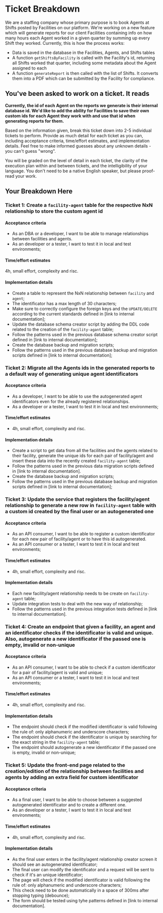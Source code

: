 # Ticket Breakdown

We are a staffing company whose primary purpose is to book Agents at Shifts posted by Facilities on our platform. We're working on a new feature which will generate reports for our client Facilities containing info on how many hours each Agent worked in a given quarter by summing up every Shift they worked. Currently, this is how the process works:

- Data is saved in the database in the Facilities, Agents, and Shifts tables
- A function `getShiftsByFacility` is called with the Facility's id, returning all Shifts worked that quarter, including some metadata about the Agent assigned to each
- A function `generateReport` is then called with the list of Shifts. It converts them into a PDF which can be submitted by the Facility for compliance.

## You've been asked to work on a ticket. It reads

**Currently, the id of each Agent on the reports we generate is their internal database id. We'd like to add the ability for Facilities to save their own custom ids for each Agent they work with and use that id when generating reports for them.**

Based on the information given, break this ticket down into 2-5 individual tickets to perform. Provide as much detail for each ticket as you can, including acceptance criteria, time/effort estimates, and implementation details. Feel free to make informed guesses about any unknown details - you can't guess "wrong".

You will be graded on the level of detail in each ticket, the clarity of the execution plan within and between tickets, and the intelligibility of your language. You don't need to be a native English speaker, but please proof-read your work.

## Your Breakdown Here


### Ticket 1: Create a `facility-agent` table for the respective NxN relationship to store the custom agent id

#### **Acceptance criteria**

- As an DBA or a developer, I want to be able to manage relationships between facilities and agents.
- As an developer or a tester, I want to test it in local and test environments;

#### **Time/effort estimates**

4h, small effort, complexity and risc.

#### **Implementation details**

- Create a table to represent the NxN relationship between `facility` and `agent`;
- The identificator has a max length of 30 characters;
- Make sure to correctly configure the foreign keys and the `UPDATE/DELETE` according to the current standards defined in [link to internal documentation];
- Update the database schema creator script by adding the DDL code related to the creation of the `facility-agant` table;
- Follow the patterns used in the previous database schema creator script defined in [link to internal documentation];
- Create the database backup and migration scripts;
- Follow the patterns used in the previous database backup and migration scripts defined in [link to internal documentation];

### Ticket 2: Migrate all the Agents ids in the generated reports to a default way of generating unique agent identificators

#### **Acceptance criteria**

- As a developer, I want to be able to use the autogenerated agent identificators even for the already registered relationships.
- As a developer or a tester, I want to test it in local and test environments;

#### **Time/effort estimates**

- 4h, small effort, complexity and risc.

#### **Implementation details**

- Create a script to get data from all the facilities and the agents related to their facility, generate the unique ids for each pair of facility/agent and insert these data into the recently created `facility-agent` table;
- Follow the patterns used in the previous data migration scripts defined in [link to internal documentation].
- Create the database backup and migration scripts;
- Follow the patterns used in the previous database backup and migration scripts defined in [link to internal documentation];

### Ticket 3: Update the service that registers the facility/agent relationship to generate a new row in `facility-agent` table with a custom id created by the final user or an autogenerated one

#### **Acceptance criteria**

- As an API consumer, I want to be able to register a custom identificator for each new pair of facility/agent or to have this id autogenerated.
- As an API consumer or a tester, I want to test it in local and test environments;

#### **Time/effort estimates**

- 4h, small effort, complexity and risc.

#### **Implementation details**

- Each new facility/agent relationship needs to be create on `facility-agent` table;
- Update integration tests to deal with the new way of relationship;
- Follow the patterns used in the previous integration tests defined in [link to internal documentation].

### Ticket 4: Create an endpoint that given a facility, an agent and an identificator checks if the identificator is valid and unique. Also, autogenerate a new identificator if the passed one is empty, invalid or non-unique

#### **Acceptance criteria**

- As an API consumer, I want to be able to check if a custom identificator for a pair of facility/agent is valid and unique;
- As an API consumer or a tester, I want to test it in local and test environments;

#### **Time/effort estimates**

- 4h, small effort, complexity and risc.

#### **Implementation details**

- The endpoint should check if the modified identificator is valid following the rule of: only alphanumeric and underscore characters;
- The endpoint should check if the identificator is unique by searching for the exact string in the `facility-agent` table;
- The endpoint should autogenerate a new identificator if the passed one is empty, invalid or non-unique;

### Ticket 5: Update the front-end page related to the creation/edition of the relationship between facilities and agents by adding an extra field for custom identificator

#### **Acceptance criteria**

- As a final user, I want to be able to choose between a suggested autogenerated identificator and to create a different one.
- As an developer or a tester, I want to test it in local and test environments;

#### **Time/effort estimates**

- 4h, small effort, complexity and risc.

#### **Implementation details**

- As the final user enters in the facility/agent relationship creator screen it should see an autogenerated identificator;
- The final user can modify the identificator and a request will be sent to check if it's an unique identificator;
- The page will check if the modified identificator is valid following the rule of: only alphanumeric and underscore characters;
- This check need to be done automatically in a space of 300ms after stopping typing (debounce);
- The form should be tested using tyhe patterns defined in [link to internal documentation].
